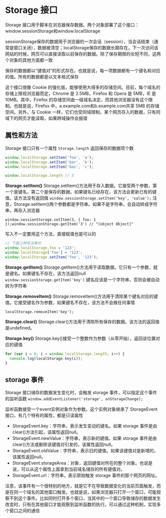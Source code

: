 # Storage 接口
Storage 接口用于脚本在浏览器保存数据。两个对象部署了这个接口：window.sessionStorage和window.localStorage

sessionStorage保存的数据用于浏览器的一次会话（session），当会话结束（通常是窗口关闭），数据被清空；localStorage保存的数据长期存在，下一次访问该网站的时候，网页可以直接读取以前保存的数据。除了保存期限的长短不同，这两个对象的其他方面都一致

保存的数据都以“键值对”的形式存在。也就是说，每一项数据都有一个键名和对应的值。所有的数据都是以文本格式保存

这个接口很像 Cookie 的强化版，能够使用大得多的存储空间。目前，每个域名的存储上限视浏览器而定，Chrome 是 2.5MB，Firefox 和 Opera 是 5MB，IE 是 10MB。其中，Firefox 的存储空间由一级域名决定，而其他浏览器没有这个限制。也就是说，Firefox 中，a.example.com和b.example.com共享 5MB 的存储空间。另外，与 Cookie 一样，它们也受同域限制。某个网页存入的数据，只有同域下的网页才能读取，如果跨域操作会报错

## 属性和方法
Storage 接口只有一个属性 `Storage.length` 返回保存的数据项个数
```javascript
window.localStorage.setItem('foo', 'a');
window.localStorage.setItem('bar', 'b');
window.localStorage.setItem('baz', 'c');

window.localStorage.length // 3
```

**Storage.setItem()**
Storage.setItem()方法用于存入数据。它接受两个参数，第一个是键名，第二个是保存的数据。如果键名已经存在，该方法会更新已有的键值。该方法没有返回值
`window.sessionStorage.setItem('key', 'value');`
注意，Storage.setItem()两个参数都是字符串。如果不是字符串，会自动转成字符串，再存入浏览器

`window.sessionStorage.setItem(3, { foo: 1 });window.sessionStorage.getItem('3') // "[object Object]"`

写入不一定要用这个方法，直接赋值也是可以的
```javascript
// 下面三种写法等价
window.localStorage.foo = '123';
window.localStorage['foo'] = '123';
window.localStorage.setItem('foo', '123');
```

**Storage.getItem()**
Storage.getItem()方法用于读取数据。它只有一个参数，就是键名。如果键名不存在，该方法返回null
`window.sessionStorage.getItem('key')`
键名应该是一个字符串，否则会被自动转为字符串

**Storage.removeItem()**
Storage.removeItem()方法用于清除某个键名对应的键值。它接受键名作为参数，如果键名不存在，该方法不会做任何事情

`localStorage.removeItem('key');`

**Storage.clear()**
Storage.clear()方法用于清除所有保存的数据。该方法的返回值是undefined。

**Storage.key()**
Storage.key()接受一个整数作为参数（从零开始），返回该位置对应的键值
```javascript
for (var i = 0; i < window.localStorage.length; i++) {
  console.log(localStorage.key(i));
}
```

## storage 事件
Storage 接口储存的数据发生变化时，会触发 storage 事件，可以指定这个事件的监听函数
`window.addEventListener('storage', onStorageChange);`

监听函数接受一个event实例对象作为参数。这个实例对象继承了 StorageEvent 接口，有几个特有的属性，都是只读属性

- StorageEvent.key：字符串，表示发生变动的键名。如果 storage 事件是由clear()方法引起，该属性返回null。
- StorageEvent.newValue：字符串，表示新的键值。如果 storage 事件是由clear()方法或删除该键值对引发的，该属性返回null。
- StorageEvent.oldValue：字符串，表示旧的键值。如果该键值对是新增的，该属性返回null。
- StorageEvent.storageArea：对象，返回键值对所在的整个对象。也说是说，可以从这个属性上面拿到当前域名储存的所有键值对。
- StorageEvent.url：字符串，表示原始触发 storage 事件的那个网页的网址。

注意，该事件有一个很特别的地方，就是它不在导致数据变化的当前页面触发，而是在同一个域名的其他窗口触发。也就是说，如果浏览器只打开一个窗口，可能观察不到这个事件。比如同时打开多个窗口，当其中的一个窗口导致储存的数据发生改变时，只有在其他窗口才能观察到监听函数的执行。可以通过这种机制，实现多个窗口之间的通信
